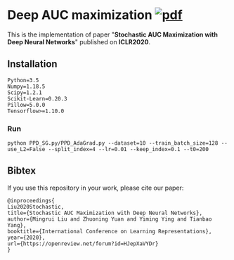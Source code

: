 # Deep AUC maximization  [![pdf](https://img.shields.io/badge/Arxiv-pdf-orange.svg?style=flat)](https://arxiv.org/abs/1908.10831)

This is the implementation of paper "**Stochastic AUC Maximization with Deep Neural Networks**" published on **ICLR2020**. 

## Installation
```
Python=3.5
Numpy=1.18.5 
Scipy=1.2.1
Scikit-Learn=0.20.3
Pillow=5.0.0
Tensorflow>=1.10.0
```

### Run
```
python PPD_SG.py/PPD_AdaGrad.py --dataset=10 --train_batch_size=128 --use_L2=False --split_index=4 --lr=0.01 --keep_index=0.1 --t0=200
```

## Bibtex 
If you use this repository  in your work, please cite our paper:

```
@inproceedings{
Liu2020Stochastic,
title={Stochastic AUC Maximization with Deep Neural Networks},
author={Mingrui Liu and Zhuoning Yuan and Yiming Ying and Tianbao Yang},
booktitle={International Conference on Learning Representations},
year={2020},
url={https://openreview.net/forum?id=HJepXaVYDr}
}
```

